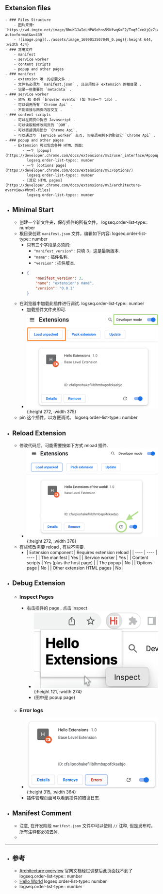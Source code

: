 ## Extension files
	- ### Files Structure
		- 图片来源: `https://wd.imgix.net/image/BhuKGJaIeLNPW9ehns59NfwqKxF2/Txq5CxeXjQz7i4wmP8zO.png?auto=format&w=439`
		- ![image.png](../assets/image_1699013507049_0.png){:height 644, :width 434}
	- ### 常用文件
		- manifest
		- service worker
		- content scripts
		- popup and other pages
	- ### manifest
		- extension 唯一的必要文件 .
		- 文件名必须为 `manifest.json` , 且必须位于 extension 的根目录 .
		- 记录一些重要的 `metadata` .
	- ### service worker
		- 监听 和 处理 `browser events` (如 关闭一个 tab) .
		- 可以调用所有 `Chrome Api` .
		- 不能直接与网页内容交互 .
	- ### content scripts
		- 可以在网页中执行 Javascript .
		- 可以读取和修改网页的 `DOM`.
		- 可以直接调用部分 `Chrome Api`.
		- 可以通过与 `service worker` 交互, 间接调用剩下的那部分 `Chrome Api` .
	- ### popup and other pages
		- Extension 可以包含各种 HTML 页面:
			- 一个 [popup](https://developer.chrome.com/docs/extensions/mv3/user_interface/#popup)
			  logseq.order-list-type:: number
			- 一个 [options page](https://developer.chrome.com/docs/extensions/mv3/options/)
			  logseq.order-list-type:: number
			- [其它 HTML pages](https://developer.chrome.com/docs/extensions/mv3/architecture-overview/#html-files)
			  logseq.order-list-type:: number
- ## Minimal Start
	- 创建一个新文件夹，保存插件的所有文件。
	  logseq.order-list-type:: number
	- 根目录创建 `manifest.json` 文件，编辑如下内容:
	  logseq.order-list-type:: number
		- 只有三个字段是必须的:
			- `"manifest_version"` : 只填 3，这是最新版本.
			- `"name"` : 插件名称.
			- `"version"` : 插件版本.
		- ``` json
		  {
		      "manifest_version": 3,
		      "name": "extension's name",
		      "version": "0.0.1"
		  }
		  ```
	- 在浏览器中加载此插件进行调试.
	  logseq.order-list-type:: number
		- 加载插件文件夹即可.
		- ![image.png](../assets/image_1726163903312_0.png){:height 272, :width 375}
	- pin 这个插件，以方便调试。
	  logseq.order-list-type:: number
- ## Reload Extension
	- 修改代码后，可能需要按如下方式 reload 插件.
		- ![image.png](../assets/image_1726164501083_0.png){:height 272, :width 378}
	- 有些修改需要 reload , 有些不需要.
		- | Extension component | Requires extension reload |
		  | ---- | ---- | ---- |
		  | The manifest | Yes |
		  | Service worker | Yes |
		  | Content scripts | Yes (plus the host page) |
		  | The popup | No |
		  | Options page | No |
		  | Other extension HTML pages | No |
- ## Debug Extension
	- ### Inspect Pages
		- 右击插件的 page , 点击 inspect .
			- ![image.png](../assets/image_1726165121916_0.png){:height 121, :width 274}
			- (图中是 popup page)
	- ### Error logs
		- ![image.png](../assets/image_1726165379545_0.png){:height 315, :width 364}
		- 插件管理页面可以看到插件的错误日志.
- ## Manifest Comment
	- 注意, 在开发阶段 `manifest.json` 文件中可以使用 `//` 注释, 但是发布时，所有注释都必须去掉.
	-
- ---
- ## 参考
	- ~~[Architecture overview](https://developer.chrome.com/docs/extensions/mv3/architecture-overview/)~~ 官网文档经过调整后此页面找不到了
	  logseq.order-list-type:: number
	- [Hello World](https://developer.chrome.com/docs/extensions/get-started/tutorial/hello-world)
	  logseq.order-list-type:: number
	- logseq.order-list-type:: number